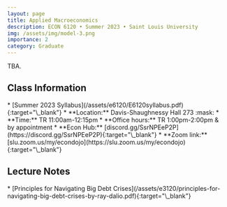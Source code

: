 ```yaml
---
layout: page
title: Applied Macroeconomics
description: ECON 6120 • Summer 2023 • Saint Louis University
img: /assets/img/model-3.png
importance: 2
category: Graduate
---
```


TBA.

<div class="publications">
  <h2 class="topic">Class Information</h2>
</div>
* [Summer 2023 Syllabus](/assets/e6120/E6120syllabus.pdf){:target="\_blank"}
* **Location:** Davis-Shaughnessy Hall 273 :mask: <!-- https://emojipedia.org/ -->
* **Time:** TR 11:00am-12:15pm
* **Office hours:** TR 1:00pm-2:00pm & by appointment
* **Econ Hub:** [discord.gg/SsrNPEeP2P](https://discord.gg/SsrNPEeP2P){:target="\_blank"}
* **Zoom link:** [slu.zoom.us/my/econdojo](https://slu.zoom.us/my/econdojo){:target="\_blank"}

<div class="publications">
  <h2 class="topic">Lecture Notes</h2>
</div>
* [Principles for Navigating Big Debt Crises](/assets/e3120/principles-for-navigating-big-debt-crises-by-ray-dalio.pdf){:target="\_blank"}
